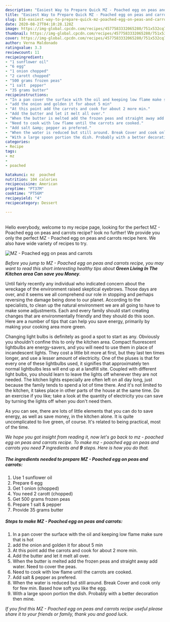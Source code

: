 ```yaml
---
description: "Easiest Way to Prepare Quick MZ - Poached egg on peas and carrots"
title: "Easiest Way to Prepare Quick MZ - Poached egg on peas and carrots"
slug: 816-easiest-way-to-prepare-quick-mz-poached-egg-on-peas-and-carrots
date: 2020-08-27T04:10:28.128Z
image: https://img-global.cpcdn.com/recipes/4577583332065280/751x532cq70/mz-poached-egg-on-peas-and-carrots-recipe-main-photo.jpg
thumbnail: https://img-global.cpcdn.com/recipes/4577583332065280/751x532cq70/mz-poached-egg-on-peas-and-carrots-recipe-main-photo.jpg
cover: https://img-global.cpcdn.com/recipes/4577583332065280/751x532cq70/mz-poached-egg-on-peas-and-carrots-recipe-main-photo.jpg
author: Verna Maldonado
ratingvalue: 3.3
reviewcount: 11
recipeingredient:
- "1 sunflower oil"
- "6 egg"
- "1 onion chopped"
- "2 carott chopped"
- "500 grams frozen peas"
- "1 salt  pepper"
- "35 grams butter"
recipeinstructions:
- "In a pan cover the surface with the oil and keeping low flame make sure that is hot"
- "add the onion and golden it for about 5 min"
- "At this point add the carrots and cook for about 2 more min."
- "Add the butter and let it melt all over."
- "When the butter is melted add the frozen peas and straight away add water. Need to cover the peas."
- "Need to cook with low flame until the carrots are cooked."
- "Add salt &amp; pepper as prefered."
- "When the water is reduced but still around. Break Cover and cook only for few min. Based how soft you like the egg."
- "With a large spoon portion the dish. Probably with a better decoration then mine."
categories:
- Recipe
tags:
- mz
- 
- poached

katakunci: mz  poached 
nutrition: 104 calories
recipecuisine: American
preptime: "PT37M"
cooktime: "PT56M"
recipeyield: "4"
recipecategory: Dessert

---
```

<br>
Hello everybody, welcome to my recipe page, looking for the perfect MZ - Poached egg on peas and carrots recipe? look no further! We provide you only the perfect MZ - Poached egg on peas and carrots recipe here. We also have wide variety of recipes to try.
<br>


![MZ - Poached egg on peas and carrots](https://img-global.cpcdn.com/recipes/4577583332065280/751x532cq70/mz-poached-egg-on-peas-and-carrots-recipe-main-photo.jpg)

<i>Before you jump to MZ - Poached egg on peas and carrots recipe, you may want to read this short interesting healthy tips about 
<strong>Green Living In The Kitchen area Can save you Money</strong>.</i>
</br>

Until fairly recently any individual who indicated concern about the wreckage of the environment raised skeptical eyebrows. Those days are over, and it seems we all comprehend our role in stopping and perhaps reversing the damage being done to our planet. According to the specialists, to clean up the natural environment we are all going to have to make some adjustments. Each and every family should start creating changes that are environmentally friendly and they should do this soon. Here are a number of tips that can help you save energy, primarily by making your cooking area more green.

Changing light bulbs is definitely as good a spot to start as any. Obviously you shouldn't confine this to only the kitchen area. Compact fluorescent lightbulbs are energy-savers, and you will need to use them in place of incandescent lights. They cost a little bit more at first, but they last ten times longer, and use a lesser amount of electricity. One of the pluses is that for every one of these lightbulbs used, it signifies that approximately ten normal lightbulbs less will end up at a landfill site. Coupled with different light bulbs, you should learn to leave the lights off whenever they are not needed. The kitchen lights especially are often left on all day long, just because the family tends to spend a lot of time there. And it's not limited to the kitchen, it takes place in other parts of the house at the same time. Do an exercise if you like; take a look at the quantity of electricity you can save by turning the lights off when you don't need them.

As you can see, there are lots of little elements that you can do to save energy, as well as save money, in the kitchen alone. It is quite uncomplicated to live green, of course. It's related to being practical, most of the time.


<i>We hope you got insight from reading it, now let's go back to mz - poached egg on peas and carrots recipe. To make mz - poached egg on peas and carrots you need <strong>7</strong> ingredients and <strong>9</strong> steps. Here is how you do that.
</i>

##### The ingredients needed to prepare MZ - Poached egg on peas and carrots:

1. Use 1 sunflower oil
1. Prepare 6 egg
1. Get 1 onion (chopped)
1. You need 2 carott (chopped)
1. Get 500 grams frozen peas
1. Prepare 1 salt &amp; pepper
1. Provide 35 grams butter


##### Steps to make MZ - Poached egg on peas and carrots:

1. In a pan cover the surface with the oil and keeping low flame make sure that is hot
1. add the onion and golden it for about 5 min
1. At this point add the carrots and cook for about 2 more min.
1. Add the butter and let it melt all over.
1. When the butter is melted add the frozen peas and straight away add water. Need to cover the peas.
1. Need to cook with low flame until the carrots are cooked.
1. Add salt &amp; pepper as prefered.
1. When the water is reduced but still around. Break Cover and cook only for few min. Based how soft you like the egg.
1. With a large spoon portion the dish. Probably with a better decoration then mine.


<i>If you find this MZ - Poached egg on peas and carrots recipe useful please share it to your friends or family, thank you and good luck.</i>
